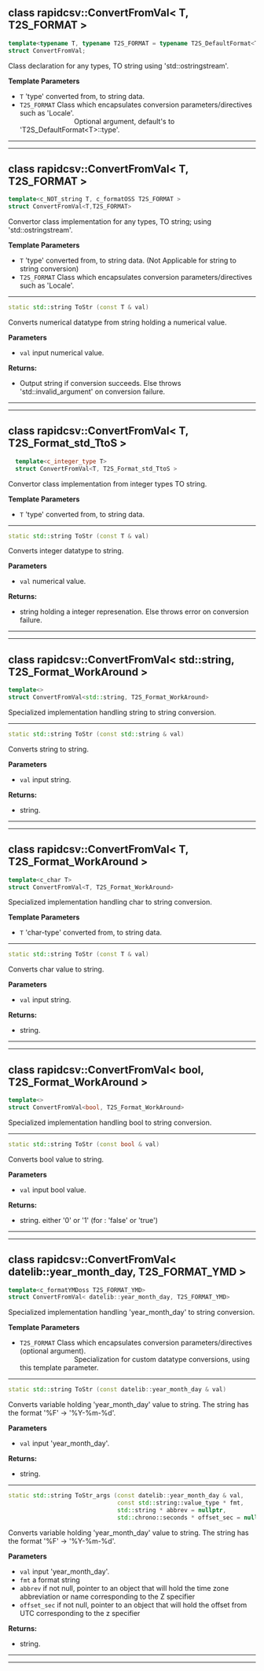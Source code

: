 ## class rapidcsv::ConvertFromVal< T, T2S_FORMAT >

```c++
template<typename T, typename T2S_FORMAT = typename T2S_DefaultFormat<T>::type >
struct ConvertFromVal;
```

Class declaration for any types, TO string using 'std::ostringstream'.  

**Template Parameters**
- `T` 'type' converted from, to string data.
- `T2S_FORMAT` Class which encapsulates conversion parameters/directives such as 'Locale'. <br>
                            Optional argument, default's to 'T2S_DefaultFormat\<T>::type'.
---
---


## class rapidcsv::ConvertFromVal< T, T2S_FORMAT >

```c++
template<c_NOT_string T, c_formatOSS T2S_FORMAT >
struct ConvertFromVal<T,T2S_FORMAT>
```

Convertor class implementation for any types, TO string; using 'std::ostringstream'.  

**Template Parameters**
- `T` 'type' converted from, to string data. (Not Applicable for string to string conversion)
- `T2S_FORMAT` Class which encapsulates conversion parameters/directives such as 'Locale'.
---

```c++
static std::string ToStr (const T & val)
```
Converts numerical datatype from string holding a numerical value. 

**Parameters**
- `val` input numerical value. 

**Returns:**
- Output string if conversion succeeds. Else throws 'std::invalid_argument' on conversion failure. 

---
---


## class rapidcsv::ConvertFromVal< T, T2S_Format_std_TtoS >

```c++
  template<c_integer_type T>
  struct ConvertFromVal<T, T2S_Format_std_TtoS >
```

Convertor class implementation from integer types TO string.  

**Template Parameters**
 - `T` 'type' converted from, to string data.
---

```c++
static std::string ToStr (const T & val)
```
Converts integer datatype to string. 

**Parameters**
- `val` numerical value. 

**Returns:**
- string holding a integer represenation. Else throws error on conversion failure. 

---
---


## class rapidcsv::ConvertFromVal< std::string, T2S_Format_WorkAround >

```c++
template<>
struct ConvertFromVal<std::string, T2S_Format_WorkAround>
```

Specialized implementation handling string to string conversion.  

---

```c++
static std::string ToStr (const std::string & val)
```
Converts string to string. 

**Parameters**
- `val` input string. 

**Returns:**
- string. 

---
---


## class rapidcsv::ConvertFromVal< T, T2S_Format_WorkAround >

```c++
template<c_char T>
struct ConvertFromVal<T, T2S_Format_WorkAround>
```

Specialized implementation handling char to string conversion.  

**Template Parameters**
- `T` 'char-type' converted from, to string data.
---

```c++
static std::string ToStr (const T & val)
```
Converts char value to string. 

**Parameters**
- `val` input string. 

**Returns:**
- string. 

---
---


## class rapidcsv::ConvertFromVal< bool, T2S_Format_WorkAround >

```c++
template<>
struct ConvertFromVal<bool, T2S_Format_WorkAround>
```

Specialized implementation handling bool to string conversion.  

---

```c++
static std::string ToStr (const bool & val)
```
Converts bool value to string. 

**Parameters**
- `val` input bool value. 

**Returns:**
- string. either '0' or '1' (for : 'false' or 'true') 

---
---


## class rapidcsv::ConvertFromVal< datelib::year_month_day, T2S_FORMAT_YMD >

```c++
template<c_formatYMDoss T2S_FORMAT_YMD>
struct ConvertFromVal< datelib::year_month_day, T2S_FORMAT_YMD>
```

Specialized implementation handling 'year_month_day' to string conversion.  

**Template Parameters**
- `T2S_FORMAT` Class which encapsulates conversion parameters/directives (optional argument).<br>
                            Specialization for custom datatype conversions, using this template parameter.
---

```c++
static std::string ToStr (const datelib::year_month_day & val)
```

Converts variable holding 'year_month_day' value to string. The string has the format '%F' -> '%Y-%m-%d'. 

**Parameters**
- `val` input 'year_month_day'. 

**Returns:**
- string. 

---

```c++
static std::string ToStr_args (const datelib::year_month_day & val,
                               const std::string::value_type * fmt,
                               std::string * abbrev = nullptr,
                               std::chrono::seconds * offset_sec = nullptr)
```
Converts variable holding 'year_month_day' value to string. The string has the format '%F' -> '%Y-%m-%d'. 

**Parameters**
- `val` input 'year_month_day'. 
- `fmt` a format string 
- `abbrev` if not null, pointer to an object that will hold the time zone abbreviation or name corresponding to the Z specifier 
- `offset_sec` if not null, pointer to an object that will hold the offset from UTC corresponding to the z specifier 

**Returns:**
- string. 

---
---


